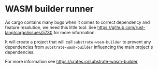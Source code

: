 # WASM builder runner

As cargo contains many bugs when it comes to correct dependency and feature
resolution, we need this little tool. See <https://github.com/rust-lang/cargo/issues/5730> for
more information.

It will create a project that will call `substrate-wasm-builder` to prevent any dependencies
from `substrate-wasm-builder` influencing the main project's dependencies.

For more information see <https://crates.io/substrate-wasm-builder>
